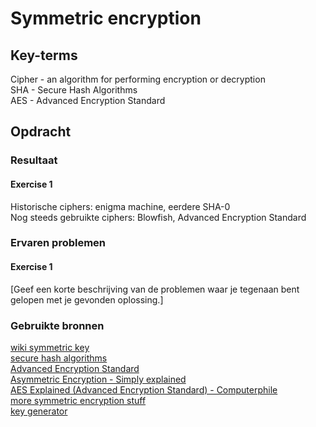 # Symmetric encryption


## Key-terms
Cipher - an algorithm for performing encryption or decryption  
SHA - Secure Hash Algorithms  
AES - Advanced Encryption Standard

## Opdracht
### Resultaat
#### Exercise 1
Historische ciphers: enigma machine, eerdere SHA-0  
Nog steeds gebruikte ciphers: Blowfish, Advanced Encryption Standard  

### Ervaren problemen
#### Exercise 1
[Geef een korte beschrijving van de problemen waar je tegenaan bent gelopen met je gevonden oplossing.]

### Gebruikte bronnen
[wiki symmetric key](https://en.wikipedia.org/wiki/Symmetric-key_algorithm)  
[secure hash algorithms](https://en.wikipedia.org/wiki/Secure_Hash_Algorithms)  
[Advanced Encryption Standard](https://en.wikipedia.org/wiki/Advanced_Encryption_Standard)  
[Asymmetric Encryption - Simply explained](https://www.youtube.com/watch?v=AQDCe585Lnc)  
[ AES Explained (Advanced Encryption Standard) - Computerphile](https://www.youtube.com/watch?v=O4xNJsjtN6E)  
[more symmetric encryption stuff](https://www.cryptomathic.com/news-events/blog/symmetric-key-encryption-why-where-and-how-its-used-in-banking)  
[key generator](https://generate-random.org/encryption-key-generator)